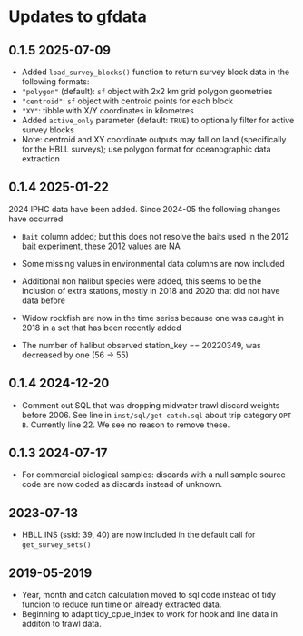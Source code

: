 # Updates to gfdata

## 0.1.5 2025-07-09

- Added `load_survey_blocks()` function to return survey block data in the following formats:
 - `"polygon"` (default): `sf` object with 2x2 km grid polygon geometries
 - `"centroid"`: `sf` object with centroid points for each block
 - `"XY"`: tibble with X/Y coordinates in kilometres
- Added `active_only` parameter (default: `TRUE`) to optionally filter for active survey blocks
- Note: centroid and XY coordinate outputs may fall on land (specifically for the HBLL surveys); use polygon format for oceanographic data extraction

## 0.1.4 2025-01-22

2024 IPHC data have been added. Since 2024-05 the following changes have occurred

- `Bait` column added; but this does not resolve the baits used in the 2012 
  bait experiment, these 2012 values are NA

- Some missing values in environmental data columns are now included

- Additional non halibut species were added, this seems to be the inclusion of
  extra stations, mostly in 2018 and 2020 that did not have data before

- Widow rockfish are now in the time series because one was caught in 2018 in a
  set that has been recently added

- The number of halibut observed station_key == 20220349, was decreased by one
  (56 -> 55)



## 0.1.4 2024-12-20

- Comment out SQL that was dropping midwater trawl discard weights before 2006.
  See line in `inst/sql/get-catch.sql` about trip category `OPT B`.
  Currently line 22. We see no reason to remove these.


## 0.1.3 2024-07-17

- For commercial biological samples: discards with a null sample source code are
  now coded as discards instead of unknown.

## 2023-07-13

- HBLL INS (ssid: 39, 40) are now included in the default call for `get_survey_sets()`

## 2019-05-2019

- Year, month and catch calculation moved to sql code instead of tidy funcion 
to reduce run time on already extracted data.
- Beginning to adapt tidy_cpue_index to work for hook and line data in additon
to trawl data.
